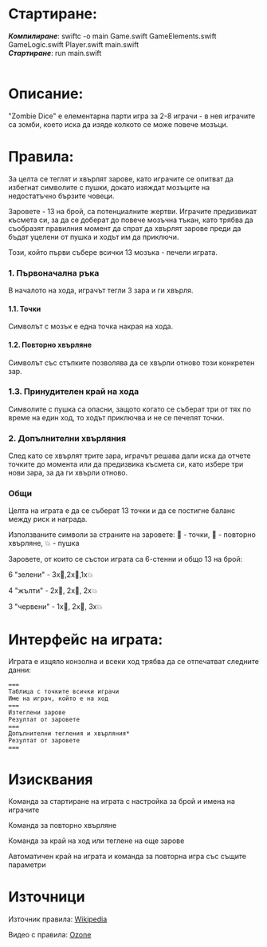 # Стартиране:
***Компилиране***: swiftc -o main Game.swift GameElements.swift GameLogic.swift Player.swift main.swift<br>
***Стартиране***: run main.swift<br><br>

# Описание:
"Zombie Dice" е елементарна парти игра за 2-8 играчи - в нея играчите са зомби, което иска да изяде колкото се може повече мозъци. 

# Правила:
За целта се теглят и хвърлят зарове, като играчите се опитват да избегнат символите с пушки, докато изяждат мозъците на недостатъчно бързите човеци.

Заровете - 13 на брой, са потенциалните жертви. 
Играчите предизвикат късмета си, за да се доберат до повече мозъчна тъкан, като трябва да съобразят правилния момент да спрат да хвърлят зарове преди да бъдат уцелени от пушка и ходът им да приключи.

Този, който първи събере всички 13 мозъка - печели играта.

### 1. Първоначална ръка
В началото на хода, играчът тегли 3 зара и ги хвърля.

#### 1.1. Точки
Символът с мозък е една точка накрая на хода.

#### 1.2. Повторно хвърляне
Символът със стъпките позволява да се хвърли отново този конкретен зар. 

### 1.3. Принудителен край на хода
Символите с пушка са опасни, защото когато се съберат три от тях по време на един ход, то ходът приключва и не се печелят точки. 

### 2. Допълнителни хвърляния
След като се хвърлят трите зара, играчът решава дали иска да отчете точките до момента или да предизвика късмета си, като избере три нови зара, за да ги хвърли отново.

### Общи
Целта на играта е да се съберат 13 точки и да се постигне баланс между риск и награда.

Използваните символи за страните на заровете: 🧠 - точки, 👣 - повторно хвърляне, 💥 - пушка

Заровете, от които се състои играта са 6-стенни и общо 13 на брой:

6 "зелени" - 3х🧠,2х👣,1х💥

4 "жълти" - 2х🧠, 2х👣, 2х💥

3 "червени" - 1х🧠, 2х👣, 3х💥

# Интерфейс на играта:

Играта е изцяло конзолна и всеки ход трябва да се отпечатват следните данни:

```
===
Таблица с точките всички играчи
Име на играч, който е на ход
===
Изтеглени зарове
Резултат от заровете
===
Допълнителни тегления и хвърляния*
Резултат от заровете
===
```

# Изисквания
Команда за стартиране на играта с настройка за брой и имена на играчите

Команда за повторно хвърляне

Команда за край на ход или теглене на още зарове

Автоматичен край на играта и команда за повторна игра със същите параметри

# Източници
Източник правила: [Wikipedia](https://en.wikipedia.org/wiki/Zombie_Dice)

Видео с правила: [Ozone](https://youtu.be/KwhU2PVec3k)
